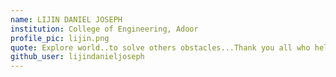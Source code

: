 ```yaml
---
name: LIJIN DANIEL JOSEPH
institution: College of Engineering, Adoor
profile_pic: lijin.png
quote: Explore world..to solve others obstacles...Thank you all who help to attain each goals
github_user: lijindanieljoseph
---
```

